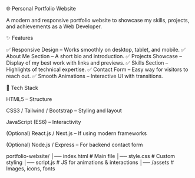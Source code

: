 🌐 Personal Portfolio Website

A modern and responsive portfolio website to showcase my skills, projects, and achievements as a Web Developer.

✨ Features

✅ Responsive Design – Works smoothly on desktop, tablet, and mobile.
✅ About Me Section – A short bio and introduction.
✅ Projects Showcase – Display of my best work with links and previews.
✅ Skills Section – Highlights of technical expertise.
✅ Contact Form – Easy way for visitors to reach out.
✅ Smooth Animations – Interactive UI with transitions.

🚀 Tech Stack

HTML5 – Structure

CSS3 / Tailwind / Bootstrap – Styling and layout

JavaScript (ES6) – Interactivity

(Optional) React.js / Next.js – If using modern frameworks

(Optional) Node.js / Express – For backend contact form

portfolio-website/
│── index.html       # Main file
│── style.css        # Custom styling
│── script.js        # JS for animations & interactions
│── /assets          # Images, icons, fonts
